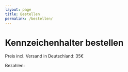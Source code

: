 ```yaml
---
layout: page
title: Bestellen
permalink: /bestellen/
---
```


<h1>Kennzeichenhalter bestellen</h1>

Preis incl. Versand in Deutschland: 35€


Bezahlen:
